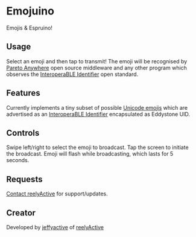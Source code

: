 # Emojuino

Emojis & Espruino!

## Usage

Select an emoji and then tap to transmit! The emoji will be recognised by [Pareto Anywhere](https://www.reelyactive.com/pareto/anywhere/) open source middleware and any other program which observes the [InteroperaBLE Identifier](https://reelyactive.github.io/interoperable-identifier/) open standard.

## Features

Currently implements a tiny subset of possible [Unicode emojis](https://unicode.org/emoji/charts/full-emoji-list.html) which are advertised as an [InteroperaBLE Identifier](https://reelyactive.github.io/interoperable-identifier/) encapsulated as Eddystone UID.

## Controls

Swipe left/right to select the emoji to broadcast. Tap the screen to initiate the broadcast. Emoji will flash while broadcasting, which lasts for 5 seconds.

## Requests

[Contact reelyActive](https://www.reelyactive.com/contact/) for support/updates.

## Creator

Developed by [jeffyactive](https://github.com/jeffyactive) of [reelyActive](https://www.reelyactive.com)
